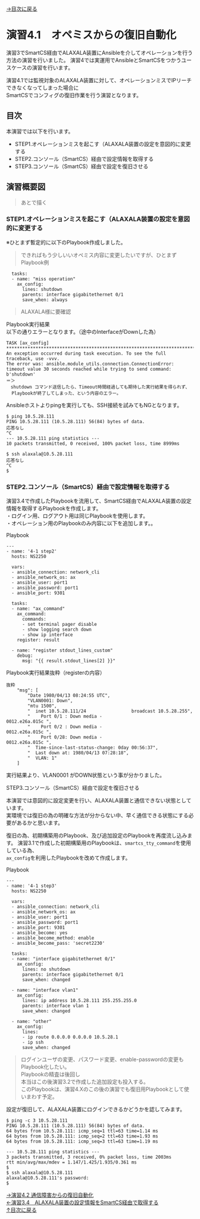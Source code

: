 [→目次に戻る](/README.md)
<br>
# 演習4.1　オペミスからの復旧自動化

演習3でSmartCS経由でALAXALA装置にAnsibleを介してオペレーションを行う方法の演習を行いました。
演習4では実運用でAnsibleとSmartCSをつかうユースケースの演習を行います。

演習4.1では監視対象のALAXALA装置に対して、オペレーションミスでIPリーチできなくなってしまった場合に  
SmartCSでコンフィグの復旧作業を行う演習となります。

## 目次
本演習では以下を行います。  
- STEP1.オペレーションミスを起こす（ALAXALA装置の設定を意図的に変更する
- STEP2.コンソール（SmartCS）経由で設定情報を取得する
- STEP3.コンソール（SmartCS）経由で設定を復旧させる


## 演習概要図

> あとで描く


### STEP1.オペレーションミスを起こす（ALAXALA装置の設定を意図的に変更する

※ひとまず暫定的に以下のPlaybook作成しました。
> できればもう少しいいオペミス内容に変更したいですが、ひとまず  
Playbook例
```
  tasks:
  - name: "miss operation"
    ax_config:
      lines: shutdown
      parents: interface gigabitethernet 0/1 
      save_when: always
```
> ALAXALA様に要確認

Playbook実行結果  
以下の通りエラーとなります。（途中のInterfaceがDownした為）
```
TASK [ax_config] ***************************************************************************
An exception occurred during task execution. To see the full traceback, use -vvv. 
The error was: ansible.module_utils.connection.ConnectionError: timeout value 30 seconds reached while trying to send command: b'shutdown'
＝＞
　shutdown コマンド送信したら、Timeout時間経過しても期待した実行結果を得られず、
  Playbookが終了してしまった、という内容のエラー。
```

Ansibleホストよりpingを実行しても、SSH接続を試みてもNGとなります。
```
$ ping 10.5.28.111
PING 10.5.28.111 (10.5.28.111) 56(84) bytes of data.
応答なし
^C
--- 10.5.28.111 ping statistics ---
10 packets transmitted, 0 received, 100% packet loss, time 8999ms

$ ssh alaxala@10.5.28.111
応答なし
^C
$ 
```

### STEP2.コンソール（SmartCS）経由で設定情報を取得する

演習3.4で作成したPlaybookを流用して、SmartCS経由でALAXALA装置の設定情報を取得するPlaybookを作成します。  
・ログイン用、ログアウト用は同じPlaybookを使用します。  
・オペレーション用のPlaybookのみ内容に以下を追加します。。  

Playbook  
```
---
- name: '4-1 step2'
  hosts: NS2250
  
  vars:
  - ansible_connection: network_cli
  - ansible_network_os: ax
  - ansible_user: port1
  - ansible_password: port1
  - ansible_port: 9301

  tasks:
  - name: "ax_command"
    ax_command:
      commands:
      - set terminal pager disable
      - show logging search down
      - show ip interface 
    register: result

  - name: "register stdout_lines_custom"
    debug:
      msg: "{{ result.stdout_lines[2] }}"
```

Playbook実行結果抜粋（registerの内容）
```
抜粋
    "msg": [
        "Date 1980/04/13 08:24:55 UTC",
        "VLAN0001: Down",
        "mtu 1500",
        "  inet 10.5.28.111/24                 broadcast 10.5.28.255",
        "    Port 0/1 : Down media -                          0012.e26a.015c ",
        "    Port 0/2 : Down media -                          0012.e26a.015c ",
        "    Port 0/28: Down media -                          0012.e26a.015c ",
        "  Time-since-last-status-change: 0day 00:56:37",
        "  Last down at: 1980/04/13 07:28:18",
        "  VLAN: 1"
    ]
```

実行結果より、VLAN0001 がDOWN状態という事が分かりました。


STEP3.コンソール（SmartCS）経由で設定を復旧させる

本演習では意図的に設定変更を行い、ALAXALA装置と通信できない状態としています。  
実環境では復旧の為の明確な方法が分からない中、早く通信できる状態にする必要があるかと思います。

復旧の為、初期構築用のPlaybook、及び追加設定のPlaybookを再度流し込みます。
演習3.1で作成した初期構築用のPlaybookは、<code>smartcs_tty_command</code>を使用している為、  
<code>ax_config</code>を利用したPlaybookを改めて作成します。

Playbook  
```
---
- name: '4-1 step3'
  hosts: NS2250
  
  vars:
  - ansible_connection: network_cli
  - ansible_network_os: ax
  - ansible_user: port1
  - ansible_password: port1
  - ansible_port: 9301
  - ansible_become: yes 
  - ansible_become_method: enable
  - ansible_become_pass: 'secret2230'

  tasks:
  - name: "interface gigabitethernet 0/1"
    ax_config:
      lines: no shutdown
      parents: interface gigabitethernet 0/1
      save_when: changed
  
  - name: "interface vlan1"
    ax_config:
      lines: ip address 10.5.28.111 255.255.255.0
      parents: interface vlan 1
      save_when: changed
  
  - name: "other"
    ax_config:
      lines: 
      - ip route 0.0.0.0 0.0.0.0 10.5.28.1 
      - ip ssh
      save_when: changed
```
> ログインユーザの変更、パスワード変更、enable-passwordの変更もPlaybook化したい。  
> Playbookの精査は後回し  
> 本当はこの後演習3.2で作成した追加設定も投入する。  
> このPlaybookは、演習4.Xのこの後の演習でも復旧用Playbookとして使いまわす予定。  


設定が復旧して、ALAXALA装置にログインできるかどうかを認してみます。
```
$ ping -c 3 10.5.28.111
PING 10.5.28.111 (10.5.28.111) 56(84) bytes of data.
64 bytes from 10.5.28.111: icmp_seq=1 ttl=63 time=1.14 ms
64 bytes from 10.5.28.111: icmp_seq=2 ttl=63 time=1.93 ms
64 bytes from 10.5.28.111: icmp_seq=3 ttl=63 time=1.19 ms

--- 10.5.28.111 ping statistics ---
3 packets transmitted, 3 received, 0% packet loss, time 2003ms
rtt min/avg/max/mdev = 1.147/1.425/1.935/0.361 ms
$ 
$ ssh alaxala@10.5.28.111
alaxala@10.5.28.111's password: 
$ 
```






[→演習4.2 通信障害からの復旧自動化](/4.2-automation_of_recovery_from_network_communication_failures.md)  
[←演習3.4　ALAXALA装置の設定情報をSmartCS経由で取得する](/3.4-setting_of_alaxala_device_via_smartcs.md)   
[↑目次に戻る](/README.md)
